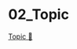 # 02_Topic

[Topic &#128279;](https://alison.com/topic/learn/84293/topic-a-demo-1-security-fundamentals-part-1)
